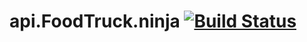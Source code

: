 # api.FoodTruck.ninja  [![Build Status](https://travis-ci.org/camilo86/api.foodtruck.ninja.svg?branch=master)](https://travis-ci.org/camilo86/api.foodtruck.ninja)
